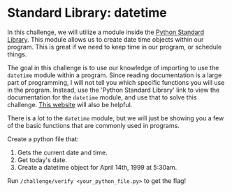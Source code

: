 # Standard Library: datetime

In this challenge, we will utilize a module inside the [Python Standard Library](https://docs.python.org/3/library/datetime.html). This module allows us to create date time objects within our program. This is great if we need to keep time in our program, or schedule things. 

The goal in this challenge is to use our knowledge of importing to use the `datetime` module within a program. Since reading documentation is a large part of programming, I will not tell you which specific functions you will use in the program. Instead, use the 'Python Standard Library' link to view the documentation for the `datetime` module, and use that to solve this challenge. [This website](https://www.w3schools.com/python/python_datetime.asp) will also be helpful.

There is a lot to the `datetime` module, but we will just be showing you a few of the basic functions that are commonly used in programs. 

Create a python file that:
1. Gets the current date and time.
2. Get today's date.
3. Create a datetime object for April 14th, 1999 at 5:30am.

Run `/challenge/verify <your_python_file.py>` to get the flag!
